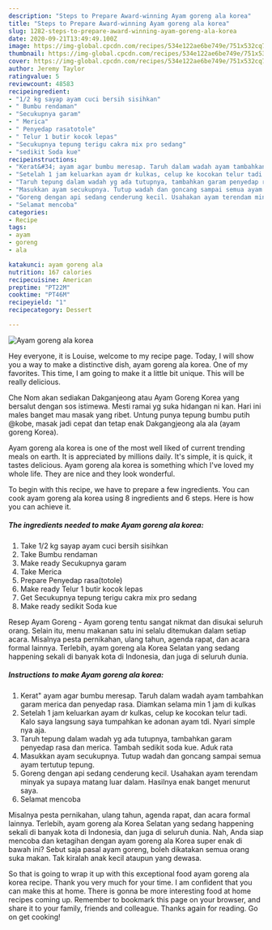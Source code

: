 ```yaml
---
description: "Steps to Prepare Award-winning Ayam goreng ala korea"
title: "Steps to Prepare Award-winning Ayam goreng ala korea"
slug: 1282-steps-to-prepare-award-winning-ayam-goreng-ala-korea
date: 2020-09-21T13:49:49.100Z
image: https://img-global.cpcdn.com/recipes/534e122ae6be749e/751x532cq70/ayam-goreng-ala-korea-foto-resep-utama.jpg
thumbnail: https://img-global.cpcdn.com/recipes/534e122ae6be749e/751x532cq70/ayam-goreng-ala-korea-foto-resep-utama.jpg
cover: https://img-global.cpcdn.com/recipes/534e122ae6be749e/751x532cq70/ayam-goreng-ala-korea-foto-resep-utama.jpg
author: Jeremy Taylor
ratingvalue: 5
reviewcount: 48583
recipeingredient:
- "1/2 kg sayap ayam cuci bersih sisihkan"
- " Bumbu rendaman"
- "Secukupnya garam"
- " Merica"
- " Penyedap rasatotole"
- " Telur 1 butir kocok lepas"
- "Secukupnya tepung terigu cakra mix pro sedang"
- "sedikit Soda kue"
recipeinstructions:
- "Kerat&#34; ayam agar bumbu meresap. Taruh dalam wadah ayam tambahkan garam merica dan penyedap rasa. Diamkan selama min 1 jam di kulkas"
- "Setelah 1 jam keluarkan ayam dr kulkas, celup ke kocokan telur tadi. Kalo saya langsung saya tumpahkan ke adonan ayam tdi. Nyari simple nya aja."
- "Taruh tepung dalam wadah yg ada tutupnya, tambahkan garam penyedap rasa dan merica. Tambah sedikit soda kue. Aduk rata"
- "Masukkan ayam secukupnya. Tutup wadah dan goncang sampai semua ayam tertutup tepung."
- "Goreng dengan api sedang cenderung kecil. Usahakan ayam terendam minyak ya supaya matang luar dalam. Hasilnya enak banget menurut saya."
- "Selamat mencoba"
categories:
- Recipe
tags:
- ayam
- goreng
- ala

katakunci: ayam goreng ala 
nutrition: 167 calories
recipecuisine: American
preptime: "PT22M"
cooktime: "PT46M"
recipeyield: "1"
recipecategory: Dessert

---
```



![Ayam goreng ala korea](https://img-global.cpcdn.com/recipes/534e122ae6be749e/751x532cq70/ayam-goreng-ala-korea-foto-resep-utama.jpg)

Hey everyone, it is Louise, welcome to my recipe page. Today, I will show you a way to make a distinctive dish, ayam goreng ala korea. One of my favorites. This time, I am going to make it a little bit unique. This will be really delicious.

Che Nom akan sediakan Dakganjeong atau Ayam Goreng Korea yang bersalut dengan sos istimewa. Mesti ramai yg suka hidangan ni kan. Hari ini males banget mau masak yang ribet. Untung punya tepung bumbu putih @kobe, masak jadi cepat dan tetap enak Dakgangjeong ala ala (ayam goreng Korea).

Ayam goreng ala korea is one of the most well liked of current trending meals on earth. It is appreciated by millions daily. It's simple, it is quick, it tastes delicious. Ayam goreng ala korea is something which I've loved my whole life. They are nice and they look wonderful.


To begin with this recipe, we have to prepare a few ingredients. You can cook ayam goreng ala korea using 8 ingredients and 6 steps. Here is how you can achieve it.

<!--inarticleads1-->

##### The ingredients needed to make Ayam goreng ala korea:

1. Take 1/2 kg sayap ayam cuci bersih sisihkan
1. Take  Bumbu rendaman
1. Make ready Secukupnya garam
1. Take  Merica
1. Prepare  Penyedap rasa(totole)
1. Make ready  Telur 1 butir kocok lepas
1. Get Secukupnya tepung terigu cakra mix pro sedang
1. Make ready sedikit Soda kue


Resep Ayam Goreng - Ayam goreng tentu sangat nikmat dan disukai seluruh orang. Selain itu, menu makanan satu ini selalu ditemukan dalam setiap acara. Misalnya pesta pernikahan, ulang tahun, agenda rapat, dan acara formal lainnya. Terlebih, ayam goreng ala Korea Selatan yang sedang happening sekali di banyak kota di Indonesia, dan juga di seluruh dunia. 

<!--inarticleads2-->

##### Instructions to make Ayam goreng ala korea:

1. Kerat&#34; ayam agar bumbu meresap. Taruh dalam wadah ayam tambahkan garam merica dan penyedap rasa. Diamkan selama min 1 jam di kulkas
1. Setelah 1 jam keluarkan ayam dr kulkas, celup ke kocokan telur tadi. Kalo saya langsung saya tumpahkan ke adonan ayam tdi. Nyari simple nya aja.
1. Taruh tepung dalam wadah yg ada tutupnya, tambahkan garam penyedap rasa dan merica. Tambah sedikit soda kue. Aduk rata
1. Masukkan ayam secukupnya. Tutup wadah dan goncang sampai semua ayam tertutup tepung.
1. Goreng dengan api sedang cenderung kecil. Usahakan ayam terendam minyak ya supaya matang luar dalam. Hasilnya enak banget menurut saya.
1. Selamat mencoba


Misalnya pesta pernikahan, ulang tahun, agenda rapat, dan acara formal lainnya. Terlebih, ayam goreng ala Korea Selatan yang sedang happening sekali di banyak kota di Indonesia, dan juga di seluruh dunia. Nah, Anda siap mencoba dan ketagihan dengan ayam goreng ala Korea super enak di bawah ini? Sebut saja pasal ayam goreng, boleh dikatakan semua orang suka makan. Tak kiralah anak kecil ataupun yang dewasa. 

So that is going to wrap it up with this exceptional food ayam goreng ala korea recipe. Thank you very much for your time. I am confident that you can make this at home. There is gonna be more interesting food at home recipes coming up. Remember to bookmark this page on your browser, and share it to your family, friends and colleague. Thanks again for reading. Go on get cooking!
